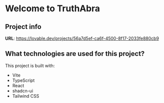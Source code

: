 # Welcome to TruthAbra

## Project info

**URL**: https://lovable.dev/projects/56a7d5ef-ca6f-4500-8f17-2033fe880cb9

## What technologies are used for this project?

This project is built with:

- Vite
- TypeScript
- React
- shadcn-ui
- Tailwind CSS

